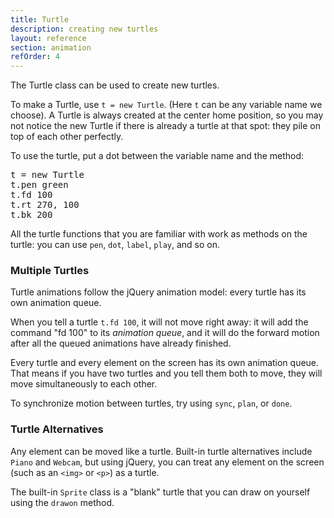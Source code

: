 ```yaml
---
title: Turtle
description: creating new turtles
layout: reference
section: animation
refOrder: 4
---
```


The Turtle class can be used to create new turtles.

To make a Turtle, use `t = new Turtle`. (Here `t` can be any variable
name we choose).  A Turtle is always created at the center home position,
so you may not notice the new Turtle if there is already a turtle
at that spot: they pile on top of each other perfectly.

To use the turtle, put a dot between the variable name and the
method:

<pre class="jumbo">
t = new Turtle
t.pen green
t.fd 100
t.rt 270, 100
t.bk 200
</pre>

All the turtle functions that you are familiar with work as
methods on the turtle: you can use `pen`, `dot`, `label`, `play`,
and so on.

<h3>Multiple Turtles</h3>

Turtle animations follow the jQuery animation model: every
turtle has its own animation queue.

When you tell a turtle `t.fd 100`, it will not move right away:
it will add the command "fd 100" to its <em>animation queue</em>,
and it will do the forward motion after all the queued animations
have already finished.

Every turtle and every element on the screen has its own animation
queue.  That means if you have two turtles and you tell them both
to move, they will move simultaneously to each other.

To synchronize motion between turtles, try using `sync`, `plan`,
or `done`.

<h3>Turtle Alternatives</h3>

Any element can be moved like a turtle.  Built-in turtle alternatives
include `Piano` and `Webcam`, but using jQuery, you can treat
any element on the screen (such as an `<img>` or `<p>`) as a turtle.

The built-in `Sprite` class is a "blank" turtle that you can draw
on yourself using the `drawon` method.
